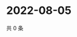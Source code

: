 # 2022-08-05

共 0 条

<!-- BEGIN WEIBO -->
<!-- 最后更新时间 Fri Aug 05 2022 11:05:36 GMT+0800 (China Standard Time) -->

<!-- END WEIBO -->

